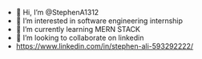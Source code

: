 - 👋 Hi, I’m @StephenA1312
- 👀 I’m interested in software engineering internship
- 🌱 I’m currently learning MERN STACK
- 💞️ I’m looking to collaborate on linkedin 
- https://www.linkedin.com/in/stephen-ali-593292222/

<!---
StephenA1312/StephenA1312 is a ✨ special ✨ repository because its `README.md` (this file) appears on your GitHub profile.
You can click the Preview link to take a look at your changes.
--->
